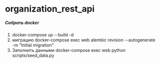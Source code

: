 # organization_rest_api

##### Собрать docker

1. docker-compose up --build -d
2. миграцию docker-compose exec web alembic revision --autogenerate -m "Initial migration"
3. Заполнить данными docker-compose exec web python scripts/seed_data.py
